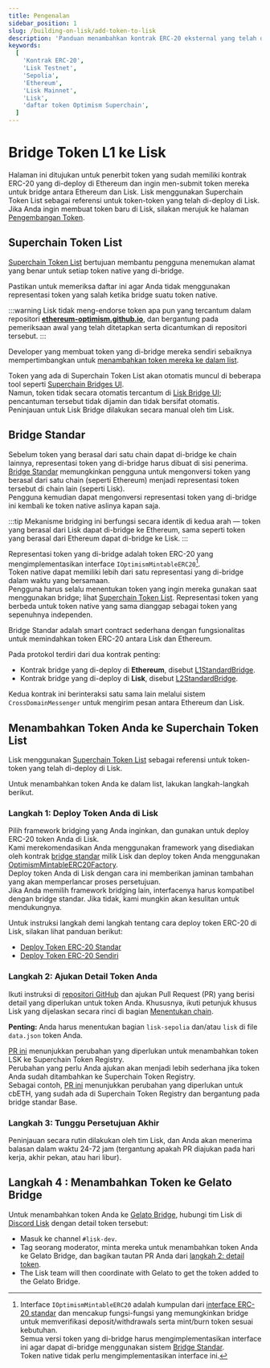 ```yaml
---
title: Pengenalan
sidebar_position: 1
slug: /building-on-lisk/add-token-to-lisk
description: 'Panduan menambahkan kontrak ERC-20 eksternal yang telah di-deploy di Ethereum ke jaringan Lisk.'
keywords:
  [
    'Kontrak ERC-20',
    'Lisk Testnet',
    'Sepolia',
    'Ethereum',
    'Lisk Mainnet',
    'Lisk',
    'daftar token Optimism Superchain',
  ]
---
```


# Bridge Token L1 ke Lisk

Halaman ini ditujukan untuk penerbit token yang sudah memiliki kontrak ERC-20 yang di-deploy di Ethereum dan ingin men-submit token mereka untuk bridge antara Ethereum dan Lisk.
Lisk menggunakan Superchain Token List sebagai referensi untuk token-token yang telah di-deploy di Lisk.
Jika Anda ingin membuat token baru di Lisk, silakan merujuk ke halaman [Pengembangan Token](../token-development/overview.md).

## Superchain Token List

[Superchain Token List](https://github.com/ethereum-optimism/ethereum-optimism.github.io) bertujuan membantu pengguna menemukan alamat yang benar untuk setiap token native yang di-bridge.

Pastikan untuk memeriksa daftar ini agar Anda tidak menggunakan representasi token yang salah ketika bridge suatu token native.

<!-- TODO: Tambahkan referensi ke halaman alamat token yang di-bridge setelah halaman tersebut dibuat untuk Lisk.: https://docs.optimism.io/builders/app-developers/bridging/standard-bridge#searching-the-token-list -->

:::warning
Lisk tidak meng-endorse token apa pun yang tercantum dalam repositori [**ethereum-optimism.github.io**](https://github.com/ethereum-optimism/ethereum-optimism.github.io), dan bergantung pada pemeriksaan awal yang telah ditetapkan serta dicantumkan di repositori tersebut.
:::

Developer yang membuat token yang di-bridge mereka sendiri sebaiknya mempertimbangkan untuk [menambahkan token mereka ke dalam list](#menambahkan-token-anda-ke-superchain-token-list).

Token yang ada di Superchain Token List akan otomatis muncul di beberapa tool seperti [Superchain Bridges UI](https://app.optimism.io/bridge).  
Namun, token tidak secara otomatis tercantum di [Lisk Bridge UI](https://bridge.lisk.com/bridge/lisk); pencantuman tersebut tidak dijamin dan tidak bersifat otomatis.  
Peninjauan untuk Lisk Bridge dilakukan secara manual oleh tim Lisk.

## Bridge Standar

Sebelum token yang berasal dari satu chain dapat di-bridge ke chain lainnya, representasi token yang di-bridge harus dibuat di sisi penerima.  
[Bridge Standar](https://docs.optimism.io/builders/app-developers/bridging/standard-bridge) memungkinkan pengguna untuk mengonversi token yang berasal dari satu chain (seperti Ethereum) menjadi representasi token tersebut di chain lain (seperti Lisk).  
Pengguna kemudian dapat mengonversi representasi token yang di-bridge ini kembali ke token native aslinya kapan saja.

:::tip
Mekanisme bridging ini berfungsi secara identik di kedua arah — token yang berasal dari Lisk dapat di-bridge ke Ethereum, sama seperti token yang berasal dari Ethereum dapat di-bridge ke Lisk.
:::

Representasi token yang di-bridge adalah token ERC-20 yang mengimplementasikan interface `IOptimismMintableERC20`[^1].  
Token native dapat memiliki lebih dari satu representasi yang di-bridge dalam waktu yang bersamaan.  
Pengguna harus selalu menentukan token yang ingin mereka gunakan saat menggunakan bridge; lihat [Superchain Token List](#superchain-token-list). Representasi token yang berbeda untuk token native yang sama dianggap sebagai token yang sepenuhnya independen.

Bridge Standar adalah smart contract sederhana dengan fungsionalitas untuk memindahkan token ERC-20 antara Lisk dan Ethereum.

Pada protokol terdiri dari dua kontrak penting:

- Kontrak bridge yang di-deploy di **Ethereum**, disebut [L1StandardBridge](https://etherscan.io/address/0x2658723Bf70c7667De6B25F99fcce13A16D25d08).
- Kontrak bridge yang di-deploy di **Lisk**, disebut [L2StandardBridge](https://blockscout.lisk.com/address/0x4200000000000000000000000000000000000010).

Kedua kontrak ini berinteraksi satu sama lain melalui sistem `CrossDomainMessenger` untuk mengirim pesan antara Ethereum dan Lisk.

[^1]:
    Interface `IOptimismMintableERC20` adalah kumpulan dari [interface ERC-20 standar](https://eips.ethereum.org/EIPS/eip-20) dan mencakup fungsi-fungsi yang memungkinkan bridge untuk memverifikasi deposit/withdrawals serta mint/burn token sesuai kebutuhan.  
    Semua versi token yang di-bridge harus mengimplementasikan interface ini agar dapat di-bridge menggunakan sistem [Bridge Standar](#bridge-standar).  
    Token native tidak perlu mengimplementasikan interface ini.

## Menambahkan Token Anda ke Superchain Token List

Lisk menggunakan [Superchain Token List](https://github.com/ethereum-optimism/ethereum-optimism.github.io/blob/master/optimism.tokenlist.json) sebagai referensi untuk token-token yang telah di-deploy di Lisk.

Untuk menambahkan token Anda ke dalam list, lakukan langkah-langkah berikut.

### Langkah 1: Deploy Token Anda di Lisk

Pilih framework bridging yang Anda inginkan, dan gunakan untuk deploy ERC-20 token Anda di Lisk.  
Kami merekomendasikan Anda menggunakan framework yang disediakan oleh kontrak [bridge standar](#bridge-standar) milik Lisk dan deploy token Anda menggunakan [OptimismMintableERC20Factory](../contracts#jaringan-lisk-l2).  
Deploy token Anda di Lisk dengan cara ini memberikan jaminan tambahan yang akan memperlancar proses persetujuan.  
Jika Anda memilih framework bridging lain, interfacenya harus kompatibel dengan bridge standar. Jika tidak, kami mungkin akan kesulitan untuk mendukungnya.

Untuk instruksi langkah demi langkah tentang cara deploy token ERC-20 di Lisk, silakan lihat panduan berikut:

- [Deploy Token ERC-20 Standar](./standard-token.md)
- [Deploy Token ERC-20 Sendiri](./custom-token.mdx)

### Langkah 2: Ajukan Detail Token Anda

Ikuti instruksi di [repositori GitHub](https://github.com/ethereum-optimism/ethereum-optimism.github.io) dan ajukan Pull Request (PR) yang berisi detail yang diperlukan untuk token Anda.
Khususnya, ikuti petunjuk khusus Lisk yang dijelaskan secara rinci di bagian [Menentukan chain](https://github.com/ethereum-optimism/ethereum-optimism.github.io?tab=readme-ov-file#specifying-chains).

**Penting:** Anda harus menentukan bagian `lisk-sepolia` dan/atau `lisk` di file `data.json` token Anda.

[PR ini](https://github.com/ethereum-optimism/ethereum-optimism.github.io/pull/899) menunjukkan perubahan yang diperlukan untuk menambahkan token LSK ke Superchain Token Registry.  
Perubahan yang perlu Anda ajukan akan menjadi lebih sederhana jika token Anda sudah ditambahkan ke Superchain Token Registry.  
Sebagai contoh, [PR ini](https://github.com/ethereum-optimism/ethereum-optimism.github.io/commit/27ab9b2d3388f7feba3a152e0a0748c73d732a68) menunjukkan perubahan yang diperlukan untuk cbETH, yang sudah ada di Superchain Token Registry dan bergantung pada bridge standar Base.

### Langkah 3: Tunggu Persetujuan Akhir
Peninjauan secara rutin dilakukan oleh tim Lisk, dan Anda akan menerima balasan dalam waktu 24-72 jam (tergantung apakah PR diajukan pada hari kerja, akhir pekan, atau hari libur).

## Langkah 4 : Menambahkan Token ke Gelato Bridge
Untuk menambahkan token Anda ke [Gelato Bridge](https://bridge.lisk.com/), hubungi tim Lisk di [Discord Lisk](https://lisk.chat) dengan detail token tersebut:

- Masuk ke channel `#lisk-dev`.
- Tag seorang moderator, minta mereka untuk menambahkan token Anda ke Gelato Bridge, dan bagikan tautan PR Anda dari [langkah 2: detail token](#langkah-2-ajukan-detail-token-anda).
- The Lisk team will then coordinate with Gelato to get the token added to the Gelato Bridge.
